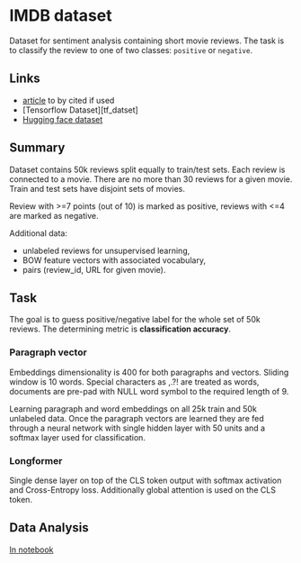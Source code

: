 [article]: https://aclanthology.org/P11-1015
[download]: http://ai.stanford.edu/~amaas/data/sentiment/
[tf_dataset]: https://www.tensorflow.org/datasets/catalog/imdb_reviews
[hf_dataset]: https://huggingface.co/datasets/imdb
[d/imdb]: ../data/imdb.ipynb

# IMDB dataset

Dataset for sentiment analysis containing short movie reviews. The task is to
classify the review to one of two classes: `positive` or `negative`.

## Links

- [article][article] to by cited if used
- [Tensorflow Dataset][tf_datset]
- [Hugging face dataset][hf_dataset]

## Summary

Dataset contains 50k reviews split equally to train/test sets. Each review is
connected to a movie. There are no more than 30 reviews for a given movie. Train
and test sets have disjoint sets of movies.

Review with >=7 points (out of 10) is marked as positive, reviews with <=4 are
marked as negative.

Additional data:
- unlabeled reviews for unsupervised learning,
- BOW feature vectors with associated vocabulary,
- pairs (review_id, URL for given movie).


## Task

The goal is to guess positive/negative label for the whole set of 50k reviews.
The determining metric is **classification accuracy**.

### Paragraph vector

Embeddings dimensionality is 400 for both paragraphs and vectors. Sliding window
is 10 words. Special characters as ,.?! are treated as words, documents are
pre-pad with NULL word symbol to the required length of 9.

Learning paragraph and word embeddings on all 25k train and 50k unlabeled data.
Once the paragraph vectors are learned they are fed through a neural network
with single hidden layer with 50 units and a softmax layer used for
classification.

### Longformer

Single dense layer on top of the CLS token output with softmax activation and
Cross-Entropy loss. Additionally global attention is used on the CLS token.

## Data Analysis

[In notebook][d/imdb]


